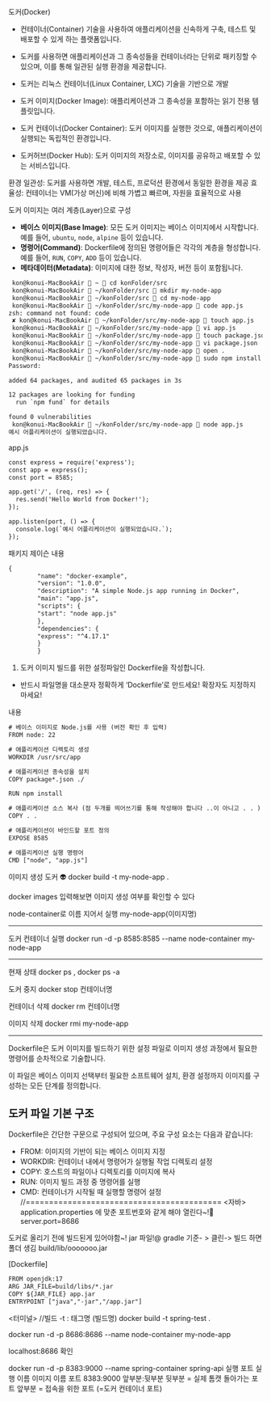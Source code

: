 
도커(Docker)
- 컨테이너(Container) 기술을 사용하여 애플리케이션을 신속하게 구축, 테스트 및 배포할 수 있게 하는 플랫폼입니다. 
- 도커를 사용하면 애플리케이션과 그 종속성들을 컨테이너라는 단위로 패키징할 수 있으며, 이를 통해 일관된 실행 환경을 제공합니다.
- 도커는 리눅스 컨테이너(Linux Container, LXC) 기술을 기반으로 개발



- 도커 이미지(Docker Image): 애플리케이션과 그 종속성을 포함하는 읽기 전용 템플릿입니다.
- 도커 컨테이너(Docker Container): 도커 이미지를 실행한 것으로, 애플리케이션이 실행되는 독립적인 환경입니다.
- 도커허브(Docker Hub): 도커 이미지의 저장소로, 이미지를 공유하고 배포할 수 있는 서비스입니다.


환경 일관성: 도커를 사용하면 개발, 테스트, 프로덕션 환경에서 동일한 환경을 제공
효율성: 컨테이너는 VM(가상 머신)에 비해 가볍고 빠르며, 자원을 효율적으로 사용

도커 이미지는 여러 계층(Layer)으로 구성
- **베이스 이미지(Base Image)**: 모든 도커 이미지는 베이스 이미지에서 시작합니다. 예를 들어, `ubuntu`, `node`, `alpine` 등이 있습니다.
- **명령어(Command)**: Dockerfile에 정의된 명령어들은 각각의 계층을 형성합니다. 예를 들어, `RUN`, `COPY`, `ADD` 등이 있습니다.
- **메타데이터(Metadata)**: 이미지에 대한 정보, 작성자, 버전 등이 포함됩니다.


```dtd
 kon@konui-MacBookAir  ~  cd konFolder/src
 kon@konui-MacBookAir  ~/konFolder/src  mkdir my-node-app
 kon@konui-MacBookAir  ~/konFolder/src  cd my-node-app
 kon@konui-MacBookAir  ~/konFolder/src/my-node-app  code app.js
zsh: command not found: code
 ✘ kon@konui-MacBookAir  ~/konFolder/src/my-node-app  touch app.js
 kon@konui-MacBookAir  ~/konFolder/src/my-node-app  vi app.js
 kon@konui-MacBookAir  ~/konFolder/src/my-node-app  touch package.json
 kon@konui-MacBookAir  ~/konFolder/src/my-node-app  vi package.json
 kon@konui-MacBookAir  ~/konFolder/src/my-node-app  open .
 kon@konui-MacBookAir  ~/konFolder/src/my-node-app  sudo npm install
Password:

added 64 packages, and audited 65 packages in 3s

12 packages are looking for funding
  run `npm fund` for details

found 0 vulnerabilities
 kon@konui-MacBookAir  ~/konFolder/src/my-node-app  node app.js
예시 어플리케이션이 실행되었습니다.
```
app.js
```dtd
const express = require('express');
const app = express();
const port = 8585;

app.get('/', (req, res) => {
  res.send('Hello World from Docker!');
});

app.listen(port, () => {
  console.log(`예시 어플리케이션이 실행되었습니다.`);
});

```

패키지 제이슨 내용
```dtd
{
        "name": "docker-example",
        "version": "1.0.0",
        "description": "A simple Node.js app running in Docker",
        "main": "app.js",
        "scripts": {
        "start": "node app.js"
        },
        "dependencies": {
        "express": "^4.17.1"
        }
        }

```
1. 도커 이미지 빌드를 위한 설정파일인 Dockerfile을 작성합니다.
- 반드시 파일명을 대소문자 정확하게 ‘Dockerfile’로 만드세요! 확장자도 지정하지 마세요!

내용
```dtd
# 베이스 이미지로 Node.js를 사용 (버전 확인 후 입력)
FROM node: 22

# 애플리케이션 디렉토리 생성
WORKDIR /usr/src/app

# 애플리케이션 종속성을 설치
COPY package*.json ./

RUN npm install

# 애플리케이션 소스 복사 (점 두개를 띄어쓰기를 통해 작성해야 합니다 ..이 아니고 . . )
COPY . .

# 애플리케이션이 바인드할 포트 정의
EXPOSE 8585

# 애플리케이션 실행 명령어
CMD ["node", "app.js"]

```
이미지 생성 도커 👽
 docker build -t my-node-app .


docker images
입력해보면 이미지 생성 여부를 확인할 수 있다

node-container로 이름 지어서 실행   my-node-app(이미지명)

---
도커 컨테이너 실행
docker run -d -p 8585:8585 --name node-container my-node-app

---
현재 상태
docker ps  , docker ps -a

도커 중지 
docker stop 컨테이너명

컨테이너 삭제
docker rm 컨테이너명

이미지 삭제
docker rmi my-node-app

---

Dockerfile은 도커 이미지를 빌드하기 위한 설정 파일로
이미지 생성 과정에서 필요한 명령어를 순차적으로 기술합니다. 

이 파일은 베이스 이미지 선택부터 필요한 소프트웨어 설치, 환경 설정까지 
이미지를 구성하는 모든 단계를 정의합니다.

## 도커 파일 기본 구조

Dockerfile은 간단한 구문으로 구성되어 있으며, 주요 구성 요소는 다음과 같습니다:

- FROM: 이미지의 기반이 되는 베이스 이미지 지정
- WORKDIR: 컨테이너 내에서 명령어가 실행될 작업 디렉토리 설정
- COPY: 호스트의 파일이나 디렉토리를 이미지에 복사
- RUN: 이미지 빌드 과정 중 명령어를 실행
- CMD: 컨테이너가 시작될 때 실행할 명령어 설정
//==========================================
<자바>
application.properties 에 맞춘 포트번호와 같게 해야 열린다~!🌟
server.port=8686

도커로 올리기 전에 빌드된게 있어야함~! jar 파일!@
gradle 기준- > 클린-> 빌드 하면 폴더 생김 build/lib/ooooooo.jar

[Dockerfile]
```dtd
FROM openjdk:17
ARG JAR_FILE=build/libs/*.jar
COPY ${JAR_FILE} app.jar
ENTRYPOINT ["java","-jar","/app.jar"]
```

<터미널>
//빌드   -t : 태그명   (빌드명)
docker build -t spring-test .

docker run -d -p 8686:8686 --name node-container my-node-app

localhost:8686 확인


docker run -d -p 8383:9000 --name spring-container spring-api
            실행              포트                             실행 이름                이미지 이름
포트
8383:9000
앞부분:뒷부분
뒷부분  =  실제 톰캣 돌아가는 포트
앞부분 = 접속을 위한 포트 (=도커 컨테이너 포트)

